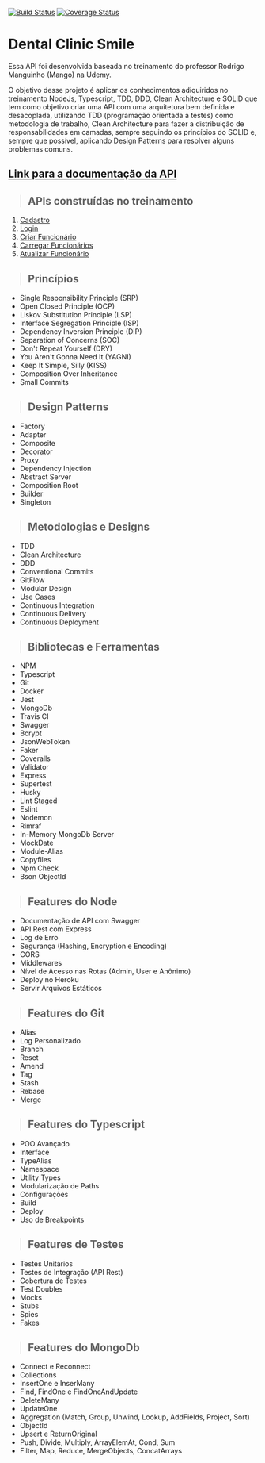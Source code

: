 [![Build Status](https://travis-ci.org/aosilvajr/dental-clinic-smile.svg?branch=main)](https://travis-ci.org/aosilvajr/dental-clinic-smile)
[![Coverage Status](https://coveralls.io/repos/github/aosilvajr/dental-clinic-smile/badge.svg)](https://coveralls.io/github/aosilvajr/dental-clinic-smile)

# **Dental Clinic Smile**

Essa API foi desenvolvida baseada no treinamento do professor Rodrigo Manguinho (Mango) na Udemy.

O objetivo desse projeto é aplicar os conhecimentos adiquiridos no treinamento NodeJs, Typescript, TDD, DDD, Clean Architecture e SOLID que tem como objetivo criar uma API com uma arquitetura bem definida e desacoplada, utilizando TDD (programação orientada a testes) como metodologia de trabalho, Clean Architecture para fazer a distribuição de responsabilidades em camadas, sempre seguindo os princípios do SOLID e, sempre que possível, aplicando Design Patterns para resolver alguns problemas comuns.

## [**Link para a documentação da API**](http://fordevs.herokuapp.com/api-docs)

> ## APIs construídas no treinamento

1. [Cadastro](./requirements/signup.md)
2. [Login](./requirements/login.md)
3. [Criar Funcionário](./requirements/add-employee.md)
3. [Carregar Funcionários](./requirements/load-employees.md)
3. [Atualizar Funcionário](./requirements/update-employee.md)

> ## Princípios

* Single Responsibility Principle (SRP)
* Open Closed Principle (OCP)
* Liskov Substitution Principle (LSP)
* Interface Segregation Principle (ISP)
* Dependency Inversion Principle (DIP)
* Separation of Concerns (SOC)
* Don't Repeat Yourself (DRY)
* You Aren't Gonna Need It (YAGNI)
* Keep It Simple, Silly (KISS)
* Composition Over Inheritance
* Small Commits

> ## Design Patterns

* Factory
* Adapter
* Composite
* Decorator
* Proxy
* Dependency Injection
* Abstract Server
* Composition Root
* Builder
* Singleton

> ## Metodologias e Designs

* TDD
* Clean Architecture
* DDD
* Conventional Commits
* GitFlow
* Modular Design
* Use Cases
* Continuous Integration
* Continuous Delivery
* Continuous Deployment

> ## Bibliotecas e Ferramentas

* NPM
* Typescript
* Git
* Docker
* Jest
* MongoDb
* Travis CI
* Swagger
* Bcrypt
* JsonWebToken
* Faker
* Coveralls
* Validator
* Express
* Supertest
* Husky
* Lint Staged
* Eslint
* Nodemon
* Rimraf
* In-Memory MongoDb Server
* MockDate
* Module-Alias
* Copyfiles
* Npm Check
* Bson ObjectId

> ## Features do Node

* Documentação de API com Swagger
* API Rest com Express
* Log de Erro
* Segurança (Hashing, Encryption e Encoding)
* CORS
* Middlewares
* Nível de Acesso nas Rotas (Admin, User e Anônimo)
* Deploy no Heroku
* Servir Arquivos Estáticos

> ## Features do Git

* Alias
* Log Personalizado
* Branch
* Reset
* Amend
* Tag
* Stash
* Rebase
* Merge

> ## Features do Typescript

* POO Avançado
* Interface
* TypeAlias
* Namespace
* Utility Types
* Modularização de Paths
* Configurações
* Build
* Deploy
* Uso de Breakpoints

> ## Features de Testes

* Testes Unitários
* Testes de Integração (API Rest)
* Cobertura de Testes
* Test Doubles
* Mocks
* Stubs
* Spies
* Fakes

> ## Features do MongoDb

* Connect e Reconnect
* Collections
* InsertOne e InserMany
* Find, FindOne e FindOneAndUpdate
* DeleteMany
* UpdateOne
* Aggregation (Match, Group, Unwind, Lookup, AddFields, Project, Sort)
* ObjectId
* Upsert e ReturnOriginal
* Push, Divide, Multiply, ArrayElemAt, Cond, Sum
* Filter, Map, Reduce, MergeObjects, ConcatArrays